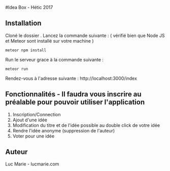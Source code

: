 #Idea Box - Hétic 2017

Installation
-------------

Cloné le dossier . Lancez la commande suivante : ( vérifié bien que Node JS et Meteor sont installé sur votre machine )
```
meteor npm install
```
Run le serveur grace à la commande suivante : 
```
meteor run 
```
Rendez-vous à l'adresse suivante : http://localhost:3000/index

Fonctionnalités - Il faudra vous inscrire au préalable pour pouvoir utiliser l'application
-------------

1. Inscription/Connection
2. Ajout d'une idée
3. Modification du titre et de l'idée possible au double click de votre idée
4. Rendre l'idée anonyme (suppression de l'auteur)
5. Voter pour une idée

Auteur
-------------
Luc Marie - lucmarie.com
